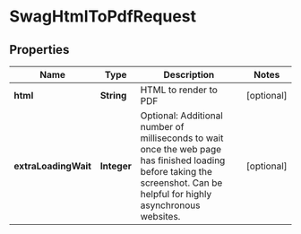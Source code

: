 
# SwagHtmlToPdfRequest

## Properties
Name | Type | Description | Notes
------------ | ------------- | ------------- | -------------
**html** | **String** | HTML to render to PDF |  [optional]
**extraLoadingWait** | **Integer** | Optional: Additional number of milliseconds to wait once the web page has finished loading before taking the screenshot.  Can be helpful for highly asynchronous websites. |  [optional]



